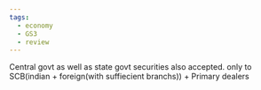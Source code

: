 ```yaml
---
tags:
  - economy
  - GS3
  - review
---
```

Central govt as well as state govt securities also accepted.
only to SCB(indian + foreign(with suffiecient branchs)) + Primary dealers